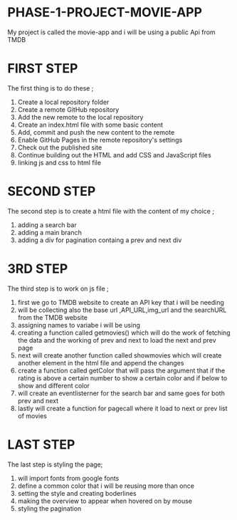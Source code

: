 # PHASE-1-PROJECT-MOVIE-APP
  My project is called the movie-app and i will be using a public Api from TMDB

  # FIRST STEP
  The first thing is to do these ;
   1. Create a local repository folder
   2. Create a remote GitHub repository
   3. Add the new remote to the local repository
   4. Create an index.html file with some basic content
   5. Add, commit and push the new content to the remote
   6. Enable GitHub Pages in the remote repository's settings
   7. Check out the published site
   8. Continue building out the HTML and add CSS and JavaScript files
   9. linking js and css to html file

 # SECOND STEP 
 The second step is to create a html file with the content of my choice ;
 1. adding a search bar
 2. adding a main branch
 3. adding a div for pagination containg a prev and next div

 # 3RD STEP 
 The third step is to work on js file ;
 1. first we go to TMDB website to create an API key that i will be needing
 2. will be collecting also the base url ,API_URL,img_url and the searchURL from the TMDB website
 3. assigning names to variabe i will be using 
 4. creating a function called getmovies() which will do the work of fetching the data and the working of prev and next to load the next and prev page
 5. next will create another function called showmovies which will create another element in the html file and append the changes
 6. create a function called getColor that will pass the argument that if the rating is above a certain number to show a certain color and if below to show and different color
 7. will create an eventlisterner for the search bar and same goes for both prev and next 
 8. lastly will create a function for pagecall where it load to next or prev list of movies

 # LAST STEP 
 The last step is styling the page;
 1. will import fonts from google fonts 
 2. define a common color that i will be reusing more than once 
 3. setting the style and creating boderlines
 4. making the overview to appear when hovered on by mouse
 5. styling the pagination
